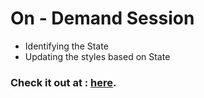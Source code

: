 # On - Demand Session

- Identifying the State
- Updating the styles based on State

### Check it out at : [here](https://projectShowSuk.ccbp.tech).
